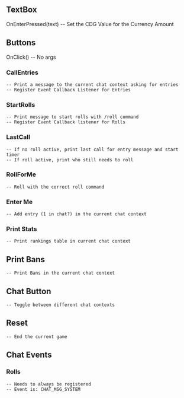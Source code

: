 ## TextBox 
  OnEnterPressed(text) -- Set the CDG Value for the Currency Amount


## Buttons
  OnClick() -- No args

  ### CallEntries 
    -- Print a message to the current chat context asking for entries
    -- Register Event Callback Listener for Entries

  ### StartRolls 
    -- Print message to start rolls with /roll command 
    -- Register Event Callback listener for Rolls

  ### LastCall 
    -- If no roll active, print last call for entry message and start timer
    -- If roll active, print who still needs to roll

  ### RollForMe
    -- Roll with the correct roll command

  ### Enter Me
    -- Add entry (1 in chat?) in the current chat context

  ### Print Stats
    -- Print rankings table in current chat context
  
  ## Print Bans
    -- Print Bans in the current chat context
  
  ## Chat Button
    -- Toggle between different chat contexts

  ## Reset
    -- End the current game


## Chat Events

  ### Rolls
    -- Needs to always be registered
    -- Event is: CHAT_MSG_SYSTEM


